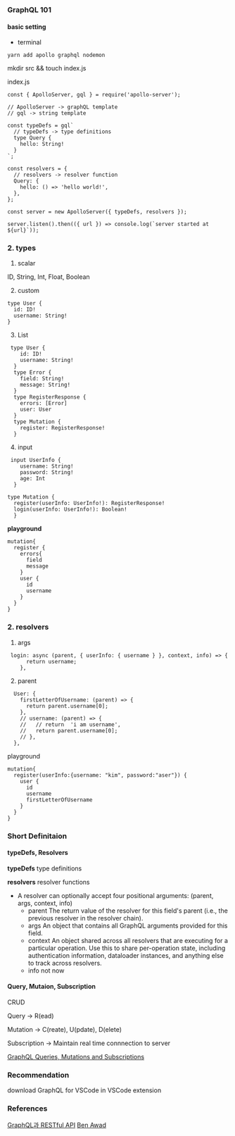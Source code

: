 ### GraphQL 101

#### basic setting

- terminal

```
yarn add apollo graphql nodemon
```

mkdir src && touch index.js

index.js

```
const { ApolloServer, gql } = require('apollo-server');

// ApolloServer -> graphQL template
// gql -> string template

const typeDefs = gql`
  // typeDefs -> type definitions
  type Query {
    hello: String!
  }
`;

const resolvers = {
  // resolvers -> resolver function
  Query: {
    hello: () => 'hello world!',
  },
};

const server = new ApolloServer({ typeDefs, resolvers });

server.listen().then(({ url }) => console.log(`server started at ${url}`));

```

### 2. types

1. scalar

ID, String, Int, Float, Boolean

2. custom

```
type User {
  id: ID!
  username: String!
}
```

3. List

```
 type User {
    id: ID!
    username: String!
  }
  type Error {
    field: String!
    message: String!
  }
  type RegisterResponse {
    errors: [Error]
    user: User
  }
  type Mutation {
    register: RegisterResponse!
  }
```

4. input

```
 input UserInfo {
    username: String!
    password: String!
    age: Int
  }

type Mutation {
  register(userInfo: UserInfo!): RegisterResponse!
  login(userInfo: UserInfo!): Boolean!
  }
```

**playground**

```
mutation{
  register {
    errors{
      field
      message
    }
    user {
      id
      username
    }
  }
}
```

### 2. resolvers

1. args

```
 login: async (parent, { userInfo: { username } }, context, info) => {
      return username;
    },
```

2. parent

```
  User: {
    firstLetterOfUsername: (parent) => {
      return parent.username[0];
    },
    // username: (parent) => {
    //   // return  'i am username',
    //   return parent.username[0];
    // },
  },
```

playground

```
mutation{
  register(userInfo:{username: "kim", password:"aser"}) {
    user {
      id
      username
      firstLetterOfUsername
    }
  }
}
```

### Short Definitaion

#### typeDefs, Resolvers

**typeDefs**
type definitions

**resolvers**
resolver functions

- A resolver can optionally accept four positional arguments: (parent, args, context, info)
  - parent
    The return value of the resolver for this field's parent (i.e., the previous resolver in the resolver chain).
  - args
    An object that contains all GraphQL arguments provided for this field.
  - context
    An object shared across all resolvers that are executing for a particular operation. Use this to share per-operation state, including authentication information, dataloader instances, and anything else to track across resolvers.
  - info
    not now

#### Query, Mutaion, Subscription

CRUD

Query -> R(ead)

Mutation -> C(reate), U(pdate), D(elete)

Subscription -> Maintain real time connnection to server

[GraphQL Queries, Mutations and Subscriptions](https://medium.com/software-insight/graphql-queries-mutations-and-subscriptions-286522b263d9)

### Recommendation

download GraphQL for VSCode in VSCode extension

### References

[GraphQL과 RESTful API](https://www.holaxprogramming.com/2018/01/20/graphql-vs-restful-api/)
[Ben Awad](https://www.youtube.com/watch?v=DyvsMKsEsyE&list=PLN3n1USn4xln0j_NN9k4j5hS1thsGibKi)
